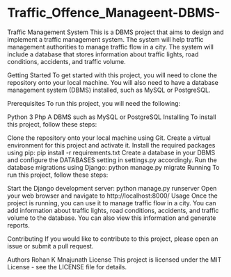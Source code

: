 # Traffic_Offence_Manageent-DBMS-

Traffic Management System
This is a DBMS project that aims to design and implement a traffic management system. The system will help traffic management authorities to manage traffic flow in a city. The system will include a database that stores information about traffic lights, road conditions, accidents, and traffic volume.

Getting Started
To get started with this project, you will need to clone the repository onto your local machine. You will also need to have a database management system (DBMS) installed, such as MySQL or PostgreSQL.

Prerequisites
To run this project, you will need the following:

Python 3
Php
A DBMS such as MySQL or PostgreSQL
Installing
To install this project, follow these steps:

Clone the repository onto your local machine using Git.
Create a virtual environment for this project and activate it.
Install the required packages using pip: pip install -r requirements.txt
Create a database in your DBMS and configure the DATABASES setting in settings.py accordingly.
Run the database migrations using Django: python manage.py migrate
Running
To run this project, follow these steps:

Start the Django development server: python manage.py runserver
Open your web browser and navigate to http://localhost:8000/
Usage
Once the project is running, you can use it to manage traffic flow in a city. You can add information about traffic lights, road conditions, accidents, and traffic volume to the database. You can also view this information and generate reports.

Contributing
If you would like to contribute to this project, please open an issue or submit a pull request.

Authors
Rohan K Mnajunath
License
This project is licensed under the MIT License - see the LICENSE file for details.
